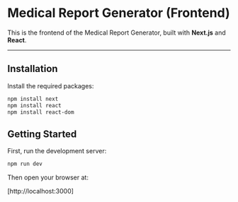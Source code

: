 #  Medical Report Generator (Frontend)

This is the frontend of the Medical Report Generator, built with **Next.js** and **React**.

---

##  Installation

Install the required packages:

```bash
npm install next
npm install react
npm install react-dom
```

 ## Getting Started

First, run the development server:

```bash
npm run dev
```

Then open your browser at:

[http://localhost:3000]